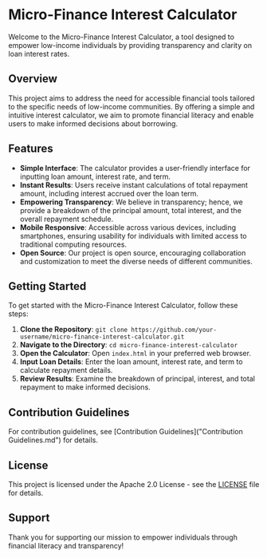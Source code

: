 # Micro-Finance Interest Calculator

Welcome to the Micro-Finance Interest Calculator, a tool designed to empower low-income individuals by providing transparency and clarity on loan interest rates.

## Overview

This project aims to address the need for accessible financial tools tailored to the specific needs of low-income communities. By offering a simple and intuitive interest calculator, we aim to promote financial literacy and enable users to make informed decisions about borrowing.

## Features

- **Simple Interface**: The calculator provides a user-friendly interface for inputting loan amount, interest rate, and term.
- **Instant Results**: Users receive instant calculations of total repayment amount, including interest accrued over the loan term.
- **Empowering Transparency**: We believe in transparency; hence, we provide a breakdown of the principal amount, total interest, and the overall repayment schedule.
- **Mobile Responsive**: Accessible across various devices, including smartphones, ensuring usability for individuals with limited access to traditional computing resources.
- **Open Source**: Our project is open source, encouraging collaboration and customization to meet the diverse needs of different communities.

## Getting Started

To get started with the Micro-Finance Interest Calculator, follow these steps:

1. **Clone the Repository**: `git clone https://github.com/your-username/micro-finance-interest-calculator.git`
2. **Navigate to the Directory**: `cd micro-finance-interest-calculator`
3. **Open the Calculator**: Open `index.html` in your preferred web browser.
4. **Input Loan Details**: Enter the loan amount, interest rate, and term to calculate repayment details.
5. **Review Results**: Examine the breakdown of principal, interest, and total repayment to make informed decisions.

## Contribution Guidelines

For contribution guidelines, see [Contribution Guidelines]("Contribution Guidelines.md") for details.

## License

This project is licensed under the Apache 2.0 License - see the [LICENSE](LICENSE) file for details.

## Support

Thank you for supporting our mission to empower individuals through financial literacy and transparency!
